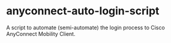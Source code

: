 # anyconnect-auto-login-script
A script to automate (semi-automate) the login process to Cisco AnyConnect Mobility Client.
